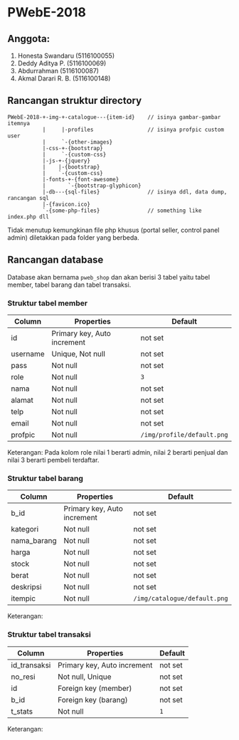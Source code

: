# PWebE-2018

## Anggota:
1. Honesta Swandaru (5116100055)
2. Deddy Aditya P. (5116100069)
3. Abdurrahman (5116100087)
4. Akmal Darari R. B. (5116100148)

## Rancangan struktur directory
    PWebE-2018-+-img-+-catalogue---{item-id}    // isinya gambar-gambar itemnya
               |     |-profiles                 // isinya profpic custom user
               |     `-{other-images}
               |-css-+-{bootstrap}
               |     `-{custom-css}
               |-js-+-{jquery}
               |    |-{bootstrap}
               |    `-{custom-css}
               |-fonts-+-{font-awesome}
               |       `-{bootstrap-glyphicon}
               |-db---{sql-files}               // isinya ddl, data dump, rancangan sql
               |-{favicon.ico}
               `-{some-php-files}               // something like index.php dll
Tidak menutup kemungkinan file php khusus (portal seller, control panel admin) diletakkan pada folder yang berbeda.

## Rancangan database
Database akan bernama <code>pweb_shop</code> dan akan berisi 3 tabel yaitu tabel member, tabel barang dan tabel transaksi.

### Struktur tabel member

Column | Properties | Default
-------|------------|---------
id | Primary key, Auto increment | not set 
username | Unique, Not null | not set
pass | Not null | not set
role | Not null | <code>3</code>
nama | Not null | not set
alamat | Not null | not set
telp | Not null | not set
email | Not null | not set
profpic | Not null | <code>/img/profile/default.png</code>

Keterangan: Pada kolom role nilai 1 berarti admin, nilai 2 berarti penjual dan nilai 3 berarti pembeli terdaftar.

### Struktur tabel barang

Column | Properties | Default
-------|------------|---------
b_id | Primary key, Auto increment | not set
kategori | Not null | not set
nama_barang | Not null | not set
harga | Not null | not set
stock | Not null | not set
berat | Not null | not set
deskripsi | Not null | not set
itempic | Not null | <code>/img/catalogue/default.png</code>

Keterangan: 

### Struktur tabel transaksi

Column | Properties | Default
-------|------------|---------
id_transaksi | Primary key, Auto increment | not set
no_resi | Not null, Unique | not set
id | Foreign key (member) | not set
b_id | Foreign key (barang) | not set
t_stats | Not null | <code>1</code>

Keterangan: 

